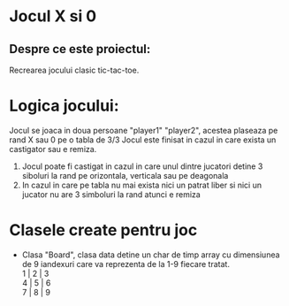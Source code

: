 # Jocul X si 0
## Despre ce este proiectul:
Recrearea jocului clasic tic-tac-toe.
# Logica jocului:
Jocul se joaca in doua persoane "player1" "player2", acestea plaseaza pe rand X sau 0 pe o tabla de 3/3
Jocul este finisat in cazul in care exista un castigator sau e remiza.
1. Jocul poate fi castigat in cazul in care unul dintre jucatori detine 3 siboluri la rand pe orizontala, verticala sau pe deagonala
2. In cazul in care pe tabla nu mai exista nici un patrat liber si nici un jucator nu are 3 simboluri la rand atunci e remiza
# Clasele create pentru joc
* Clasa "Board", clasa data detine un char de timp array cu dimensiunea de 9 iandexuri care va reprezenta de la 1-9 fiecare tratat.  
1 | 2 | 3  
4 | 5 | 6  
7 | 8 | 9  
